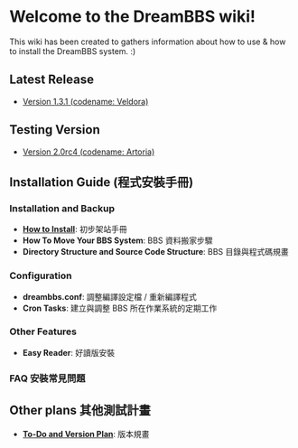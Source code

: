# Welcome to the DreamBBS wiki!

This wiki has been created to gathers information about how to use & how to install the DreamBBS system. :)

## Latest Release
  + [Version 1.3.1 (codename: Veldora)](https://github.com/ccns/dreambbs/releases/tag/v1.3.1)

## Testing Version
  + [Version 2.0rc4 (codename: Artoria)](https://github.com/ccns/dreambbs/releases/tag/v2.0rc4)

## Installation Guide (程式安裝手冊)

### Installation and Backup
  + [**How to Install**](https://github.com/ccns/dreamlandbbs/wiki/INSTALL): 初步架站手冊
  + **How To Move Your BBS System**: BBS 資料搬家步驟
  + **Directory Structure and Source Code Structure**: BBS 目錄與程式碼規畫

### Configuration
  + **dreambbs.conf**: 調整編譯設定檔 / 重新編譯程式
  + **Cron Tasks**: 建立與調整 BBS 所在作業系統的定期工作

### Other Features
  + **Easy Reader**: 好讀版安裝

### **FAQ** 安裝常見問題

## Other plans 其他測試計畫

  + **[To-Do and Version Plan](VERSION)**: 版本規畫

